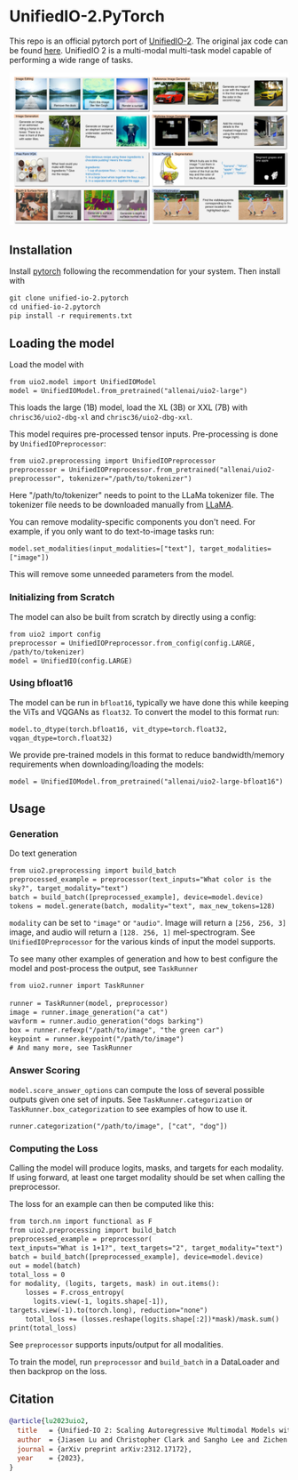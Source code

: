 # UnifiedIO-2.PyTorch

This repo is an official pytorch port of [UnifiedIO-2](https://unified-io-2.allenai.org/). The original jax code can be found
[here](https://github.com/allenai/unified-io-2). UnifiedIO 2 is a multi-modal multi-task model capable of performing a wide
range of tasks.

![test](teaser-short.svg)

## Installation
Install [pytorch](https://pytorch.org/) following the recommendation for your system. Then install with

```
git clone unified-io-2.pytorch
cd unified-io-2.pytorch
pip install -r requirements.txt
```

## Loading the model

Load the model with 
```
from uio2.model import UnifiedIOModel
model = UnifiedIOModel.from_pretrained("allenai/uio2-large")
```
This loads the large (1B) model, load the XL (3B) or XXL (7B) with 
`chrisc36/uio2-dbg-xl` and `chrisc36/uio2-dbg-xxl`.

This model requires pre-processed tensor inputs. Pre-processing is done by `UnifiedIOPreprocessor`:

```
from uio2.preprocessing import UnifiedIOPreprocessor
preprocessor = UnifiedIOPreprocessor.from_pretrained("allenai/uio2-preprocessor", tokenizer="/path/to/tokenizer")
```

Here "/path/to/tokenizer" needs to point to the LLaMa tokenizer file. The tokenizer
file needs to be downloaded manually from [LLaMA](https://llama.meta.com/).

You can remove modality-specific components you don't need. For example,
if you only want to do text-to-image tasks run:

```
model.set_modalities(input_modalities=["text"], target_modalities=["image"])
```


This will remove some unneeded parameters from the model.

### Initializing from Scratch
The model can also be built from scratch by directly using a config:

```
from uio2 import config 
preprocessor = UnifiedIOPreprocessor.from_config(config.LARGE, /path/to/tokenizer)
model = UnifiedIO(config.LARGE)
```

### Using bfloat16
The model can be run in `bfloat16`, typically we have done this while keeping the ViTs
 and VQGANs as `float32`. To convert the model to this format run:
```
model.to_dtype(torch.bfloat16, vit_dtype=torch.float32, vqgan_dtype=torch.float32)
```

We provide pre-trained models in this format to reduce bandwidth/memory requirements 
when downloading/loading the models:  

```
model = UnifiedIOModel.from_pretrained("allenai/uio2-large-bfloat16")
```

## Usage
### Generation
Do text generation

```
from uio2.preprocessing import build_batch 
preprocessed_example = preprocessor(text_inputs="What color is the sky?", target_modality="text")
batch = build_batch([preprocessed_example], device=model.device)
tokens = model.generate(batch, modality="text", max_new_tokens=128)
```

`modality` can be set to `"image"` or `"audio"`. Image will return a `[256, 256, 3]` image, and 
audio will return a `[128. 256, 1]` mel-spectrogram. See `UnifiedIOPreprocessor` for the various
kinds of input the model supports.

To see many other examples of generation and how to best configure the model and post-process
the output, see `TaskRunner` 

```
from uio2.runner import TaskRunner

runner = TaskRunner(model, preprocessor)
image = runner.image_generation("a cat")
wavform = runner.audio_generation("dogs barking")
box = runner.refexp("/path/to/image", "the green car")
keypoint = runner.keypoint("/path/to/image")
# And many more, see TaskRunner
```

### Answer Scoring
`model.score_answer_options` can compute the loss of several possible
outputs given one set of inputs. See `TaskRunner.categorization` or `TaskRunner.box_categorization` to see 
examples of how to use it.  

```
runner.categorization("/path/to/image", ["cat", "dog"])
```


### Computing the Loss
Calling the model will produce logits, masks, and targets for each modality.
If using forward, at least one target modality should be set when calling the 
preprocessor.

The loss for an example can then be computed like this:

```
from torch.nn import functional as F
from uio2.preprocessing import build_batch
preprocessed_example = preprocessor(
text_inputs="What is 1+1?", text_targets="2", target_modality="text")
batch = build_batch([preprocessed_example], device=model.device)
out = model(batch)
total_loss = 0
for modality, (logits, targets, mask) in out.items():
    losses = F.cross_entropy(
      logits.view(-1, logits.shape[-1]), targets.view(-1).to(torch.long), reduction="none")
    total_loss += (losses.reshape(logits.shape[:2])*mask)/mask.sum()
print(total_loss)
```

See `preprocessor` supports inputs/output for all modalities. 

To train the model, run `preprocessor` and `build_batch` in a DataLoader and then
backprop on the loss. 

## Citation

```bibtex
@article{lu2023uio2,
  title   = {Unified-IO 2: Scaling Autoregressive Multimodal Models with Vision, Language, Audio, and Action}, 
  author  = {Jiasen Lu and Christopher Clark and Sangho Lee and Zichen Zhang and Savya Khosla and Ryan Marten and Derek Hoiem and Aniruddha Kembhavi},
  journal = {arXiv preprint arXiv:2312.17172},
  year    = {2023},
}
```
